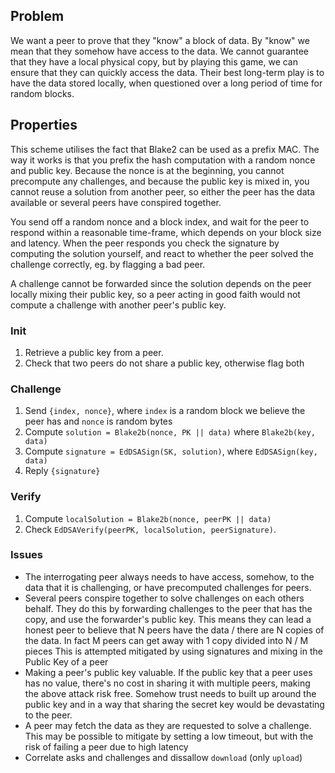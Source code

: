 ## Problem

We want a peer to prove that they "know" a block of data. By "know" we mean that
they somehow have access to the data. We cannot guarantee that they have a local
physical copy, but by playing this game, we can ensure that they can quickly
access the data. Their best long-term play is to have the data stored locally,
when questioned over a long period of time for random blocks.

## Properties

This scheme utilises the fact that Blake2 can be used as a prefix MAC. The way
it works is that you prefix the hash computation with a random nonce and public
key. Because the nonce is at the beginning, you cannot precompute any
challenges, and because the public key is mixed in, you cannot reuse a solution
from another peer, so either the peer has the data available or several peers
have conspired together.

You send off a random nonce and a block index, and wait for the peer to respond
within a reasonable time-frame, which depends on your block size and latency.
When the peer responds you check the signature by computing the solution
yourself, and react to whether the peer solved the challenge correctly, eg. by
flagging a bad peer.

A challenge cannot be forwarded since the solution depends on the peer locally
mixing their public key, so a peer acting in good faith would not compute a
challenge with another peer's public key.


### Init

1. Retrieve a public key from a peer.
2. Check that two peers do not share a public key, otherwise flag both

### Challenge

1. Send `{index, nonce}`, where `index` is a random block we believe the peer
   has and `nonce` is random bytes
2. Compute `solution = Blake2b(nonce, PK || data)` where `Blake2b(key, data)`
3. Compute `signature = EdDSASign(SK, solution)`, where `EdDSASign(key, data)`
3. Reply `{signature}`

### Verify

1. Compute `localSolution = Blake2b(nonce, peerPK || data)`
2. Check `EdDSAVerify(peerPK, localSolution, peerSignature)`.

### Issues

* The interrogating peer always needs to have access, somehow, to the data
  that it is challenging, or have precomputed challenges for peers.
* Several peers conspire together to solve challenges on each others behalf.
  They do this by forwarding challenges to the peer that has the copy, and use
  the forwarder's public key. This means they can lead a honest peer to believe
  that N peers have the data / there are N copies of the data.
  In fact M peers can get away with 1 copy divided into N / M pieces
  This is attempted mitigated by using signatures and mixing in the Public Key
  of a peer
* Making a peer's public key valuable. If the public key that a peer uses has no
  value, there's no cost in sharing it with multiple peers, making the above
  attack risk free. Somehow trust needs to built up around the public key and in
  a way that sharing the secret key would be devastating to the peer.
* A peer may fetch the data as they are requested to solve a challenge. This may
  be possible to mitigate by setting a low timeout, but with the risk of failing
  a peer due to high latency
* Correlate asks and challenges and dissallow `download` (only `upload`)

